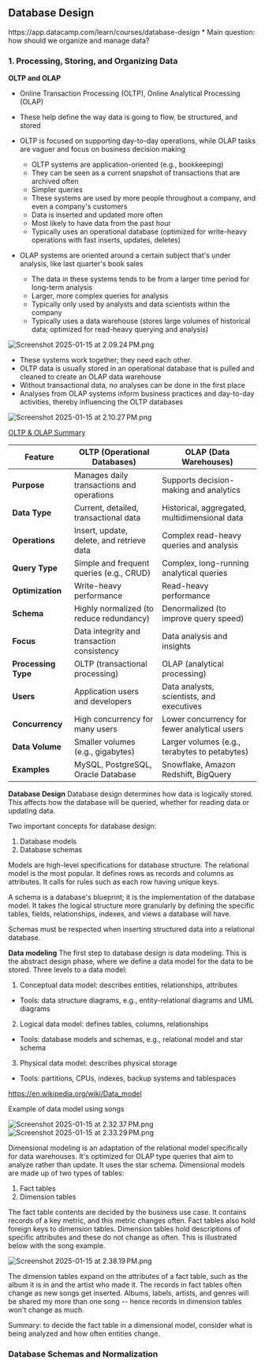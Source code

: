 <h2>Database Design</h2>
https://app.datacamp.com/learn/courses/database-design
* Main question: how should we organize and manage data?

<h3>1. Processing, Storing, and Organizing Data</h3>

<b>OLTP and OLAP</b>
* Online Transaction Processing (OLTP), Online Analytical Processing (OLAP)
* These help define the way data is going to flow, be structured, and stored
* OLTP is focused on supporting day-to-day operations, while OLAP tasks are vaguer and focus on business decision making
  * OLTP systems are application-oriented (e.g., bookkeeping)
  * They can be seen as a current snapshot of transactions that are archived often
  * Simpler queries 
  * These systems are used by more people throughout a company, and even a company's customers
  * Data is inserted and updated more often
  * Most likely to have data from the past hour
  * Typically uses an operational database (optimized for write-heavy operations with fast inserts, updates, deletes)


* OLAP systems are oriented around a certain subject that's under analysis, like last quarter's book sales
  * The data in these systems tends to be from a larger time period for long-term analysis
  * Larger, more complex queries for analysis
  * Typically only used by analysts and data scientists within the company
  * Typically uses a data warehouse (stores large volumes of historical data; optimized for read-heavy querying and analysis)

![Screenshot 2025-01-15 at 2.09.24 PM.png](..%2F..%2F..%2F..%2FScreenshot%202025-01-15%20at%202.09.24%E2%80%AFPM.png)

* These systems work together; they need each other.
* OLTP data is usually stored in an operational database that is pulled and cleaned to create an OLAP data warehouse
* Without transactional data, no analyses can be done in the first place
* Analyses from OLAP systems inform business practices and day-to-day activities, thereby influencing the OLTP databases

![Screenshot 2025-01-15 at 2.10.27 PM.png](..%2F..%2F..%2F..%2FScreenshot%202025-01-15%20at%202.10.27%E2%80%AFPM.png)


<u>OLTP & OLAP Summary</u>

| Feature                | OLTP (Operational Databases)               | OLAP (Data Warehouses)                  |
|------------------------|--------------------------------------------|-----------------------------------------|
| **Purpose**            | Manages daily transactions and operations | Supports decision-making and analytics |
| **Data Type**          | Current, detailed, transactional data      | Historical, aggregated, multidimensional data |
| **Operations**         | Insert, update, delete, and retrieve data | Complex read-heavy queries and analysis |
| **Query Type**         | Simple and frequent queries (e.g., CRUD)  | Complex, long-running analytical queries |
| **Optimization**       | Write-heavy performance                   | Read-heavy performance                 |
| **Schema**             | Highly normalized (to reduce redundancy)  | Denormalized (to improve query speed)  |
| **Focus**              | Data integrity and transaction consistency| Data analysis and insights             |
| **Processing Type**    | OLTP (transactional processing)           | OLAP (analytical processing)           |
| **Users**              | Application users and developers          | Data analysts, scientists, and executives |
| **Concurrency**        | High concurrency for many users           | Lower concurrency for fewer analytical users |
| **Data Volume**        | Smaller volumes (e.g., gigabytes)         | Larger volumes (e.g., terabytes to petabytes) |
| **Examples**           | MySQL, PostgreSQL, Oracle Database        | Snowflake, Amazon Redshift, BigQuery   |

<b>Database Design</b>
Database design determines how data is logically stored. This affects how the database will be queried, whether for 
reading data or updating data.

Two important concepts for database design:
1. Database models
2. Database schemas

Models are high-level specifications for database structure. The relational model is the most popular.
It defines rows as records and columns as attributes. It calls for rules such as each row having unique keys.

A schema is a database's blueprint; it is the implementation of the database model. It takes the logical structure
more granularly by defining the specific tables, fields, relationships, indexes, and views a database will have.

Schemas must be respected when inserting structured data into a relational database.

<b>Data modeling</b>
The first step to database design is data modeling. This is the abstract design phase, where we define a data model for
the data to be stored. Three levels to a data model:
1. Conceptual data model: describes entities, relationships, attributes
*  Tools: data structure diagrams, e.g., entity-relational diagrams and UML diagrams
2. Logical data model: defines tables, columns, relationships
*  Tools: database models and schemas, e.g., relational model and star schema
3. Physical data model: describes physical storage
* Tools: partitions, CPUs, indexes, backup systems and tablespaces

https://en.wikipedia.org/wiki/Data_model

Example of data model using songs

![Screenshot 2025-01-15 at 2.32.37 PM.png](..%2F..%2F..%2F..%2FScreenshot%202025-01-15%20at%202.32.37%E2%80%AFPM.png)
![Screenshot 2025-01-15 at 2.33.29 PM.png](..%2F..%2F..%2F..%2FScreenshot%202025-01-15%20at%202.33.29%E2%80%AFPM.png)

Dimensional modeling is an adaptation of the relational model specifically for data warehouses.
It's optimized for OLAP type queries that aim to analyze rather than update. It uses the star schema.
Dimensional models are made up of two types of tables: 
1. Fact tables
2. Dimension tables

The fact table contents are decided by the business use case. It contains records of a key metric, and this metric changes often.
Fact tables also hold foreign keys to dimension tables. Dimension tables hold descriptions of specific attributes
and these do not change as often. This is illustrated below with the song example.

![Screenshot 2025-01-15 at 2.38.19 PM.png](..%2F..%2F..%2F..%2FScreenshot%202025-01-15%20at%202.38.19%E2%80%AFPM.png)

The dimension tables expand on the attributes of a fact table, such as the album it is in and the artist who made it.
The records in fact tables often change as new songs get inserted. Albums, labels, artists, and genres will be shared my more
than one song -- hence records in dimension tables won't change as much.

Summary: to decide the fact table in a dimensional model, consider what is being analyzed and how often entities change.


<h3>Database Schemas and Normalization</h3>

